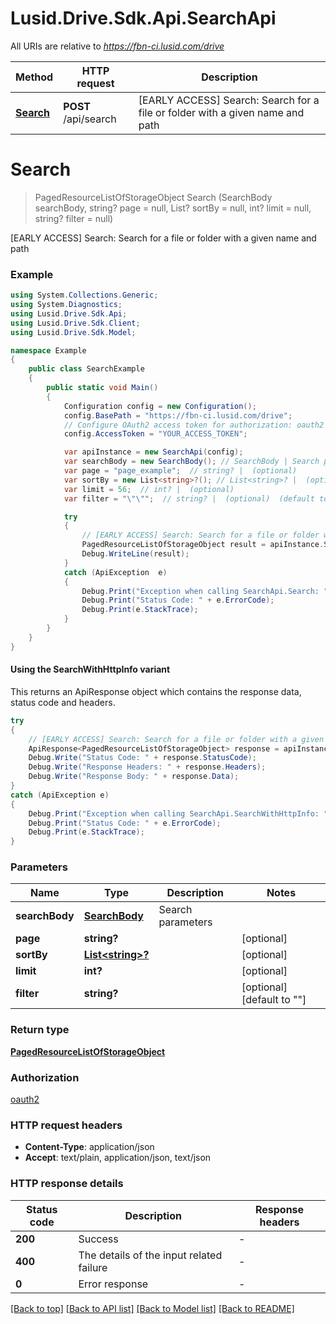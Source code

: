 # Lusid.Drive.Sdk.Api.SearchApi

All URIs are relative to *https://fbn-ci.lusid.com/drive*

| Method | HTTP request | Description |
|--------|--------------|-------------|
| [**Search**](SearchApi.md#search) | **POST** /api/search | [EARLY ACCESS] Search: Search for a file or folder with a given name and path |

<a id="search"></a>
# **Search**
> PagedResourceListOfStorageObject Search (SearchBody searchBody, string? page = null, List<string>? sortBy = null, int? limit = null, string? filter = null)

[EARLY ACCESS] Search: Search for a file or folder with a given name and path

### Example
```csharp
using System.Collections.Generic;
using System.Diagnostics;
using Lusid.Drive.Sdk.Api;
using Lusid.Drive.Sdk.Client;
using Lusid.Drive.Sdk.Model;

namespace Example
{
    public class SearchExample
    {
        public static void Main()
        {
            Configuration config = new Configuration();
            config.BasePath = "https://fbn-ci.lusid.com/drive";
            // Configure OAuth2 access token for authorization: oauth2
            config.AccessToken = "YOUR_ACCESS_TOKEN";

            var apiInstance = new SearchApi(config);
            var searchBody = new SearchBody(); // SearchBody | Search parameters
            var page = "page_example";  // string? |  (optional) 
            var sortBy = new List<string>?(); // List<string>? |  (optional) 
            var limit = 56;  // int? |  (optional) 
            var filter = "\"\"";  // string? |  (optional)  (default to "")

            try
            {
                // [EARLY ACCESS] Search: Search for a file or folder with a given name and path
                PagedResourceListOfStorageObject result = apiInstance.Search(searchBody, page, sortBy, limit, filter);
                Debug.WriteLine(result);
            }
            catch (ApiException  e)
            {
                Debug.Print("Exception when calling SearchApi.Search: " + e.Message);
                Debug.Print("Status Code: " + e.ErrorCode);
                Debug.Print(e.StackTrace);
            }
        }
    }
}
```

#### Using the SearchWithHttpInfo variant
This returns an ApiResponse object which contains the response data, status code and headers.

```csharp
try
{
    // [EARLY ACCESS] Search: Search for a file or folder with a given name and path
    ApiResponse<PagedResourceListOfStorageObject> response = apiInstance.SearchWithHttpInfo(searchBody, page, sortBy, limit, filter);
    Debug.Write("Status Code: " + response.StatusCode);
    Debug.Write("Response Headers: " + response.Headers);
    Debug.Write("Response Body: " + response.Data);
}
catch (ApiException e)
{
    Debug.Print("Exception when calling SearchApi.SearchWithHttpInfo: " + e.Message);
    Debug.Print("Status Code: " + e.ErrorCode);
    Debug.Print(e.StackTrace);
}
```

### Parameters

| Name | Type | Description | Notes |
|------|------|-------------|-------|
| **searchBody** | [**SearchBody**](SearchBody.md) | Search parameters |  |
| **page** | **string?** |  | [optional]  |
| **sortBy** | [**List&lt;string&gt;?**](string.md) |  | [optional]  |
| **limit** | **int?** |  | [optional]  |
| **filter** | **string?** |  | [optional] [default to &quot;&quot;] |

### Return type

[**PagedResourceListOfStorageObject**](PagedResourceListOfStorageObject.md)

### Authorization

[oauth2](../README.md#oauth2)

### HTTP request headers

 - **Content-Type**: application/json
 - **Accept**: text/plain, application/json, text/json


### HTTP response details
| Status code | Description | Response headers |
|-------------|-------------|------------------|
| **200** | Success |  -  |
| **400** | The details of the input related failure |  -  |
| **0** | Error response |  -  |

[[Back to top]](#) [[Back to API list]](../README.md#documentation-for-api-endpoints) [[Back to Model list]](../README.md#documentation-for-models) [[Back to README]](../README.md)

